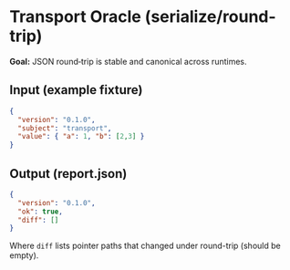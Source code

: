 # Transport Oracle (serialize/round-trip)

**Goal:** JSON round‑trip is stable and canonical across runtimes.

## Input (example fixture)
```json
{
  "version": "0.1.0",
  "subject": "transport",
  "value": { "a": 1, "b": [2,3] }
}
```

## Output (report.json)
```json
{
  "version": "0.1.0",
  "ok": true,
  "diff": []
}
```
Where `diff` lists pointer paths that changed under round-trip (should be empty).
